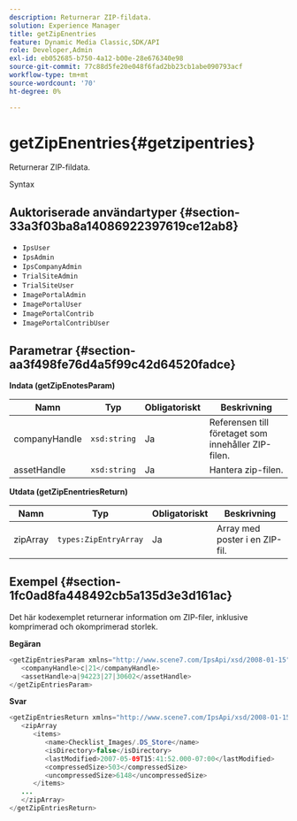 ```yaml
---
description: Returnerar ZIP-fildata.
solution: Experience Manager
title: getZipEnentries
feature: Dynamic Media Classic,SDK/API
role: Developer,Admin
exl-id: eb052685-b750-4a12-b00e-28e676340e98
source-git-commit: 77c88d5fe20e048f6fad2bb23cb1abe090793acf
workflow-type: tm+mt
source-wordcount: '70'
ht-degree: 0%

---
```


# getZipEnentries{#getzipentries}

Returnerar ZIP-fildata.

Syntax

## Auktoriserade användartyper {#section-33a3f03ba8a14086922397619ce12ab8}

* `IpsUser`
* `IpsAdmin`
* `IpsCompanyAdmin`
* `TrialSiteAdmin`
* `TrialSiteUser`
* `ImagePortalAdmin`
* `ImagePortalUser`
* `ImagePortalContrib`
* `ImagePortalContribUser`

## Parametrar {#section-aa3f498fe76d4a5f99c42d64520fadce}

**Indata (getZipEnotesParam)**

| Namn | Typ | Obligatoriskt | Beskrivning |
|---|---|---|---|
| companyHandle | `xsd:string` | Ja | Referensen till företaget som innehåller ZIP-filen. |
| assetHandle | `xsd:string` | Ja | Hantera zip-filen. |

**Utdata (getZipEnentriesReturn)**

| Namn | Typ | Obligatoriskt | Beskrivning |
|---|---|---|---|
| zipArray | `types:ZipEntryArray` | Ja | Array med poster i en ZIP-fil. |

## Exempel {#section-1fc0ad8fa448492cb5a135d3e3d161ac}

Det här kodexemplet returnerar information om ZIP-filer, inklusive komprimerad och okomprimerad storlek.

**Begäran**

```java
<getZipEntriesParam xmlns="http://www.scene7.com/IpsApi/xsd/2008-01-15">
   <companyHandle>c|21</companyHandle>
   <assetHandle>a|94223|27|30602</assetHandle>
</getZipEntriesParam>
```

**Svar**

```java
<getZipEntriesReturn xmlns="http://www.scene7.com/IpsApi/xsd/2008-01-15">
   <zipArray
      <items>
         <name>Checklist_Images/.DS_Store</name>
         <isDirectory>false</isDirectory>
         <lastModified>2007-05-09T15:41:52.000-07:00</lastModified>
         <compressedSize>503</compressedSize>
         <uncompressedSize>6148</uncompressedSize>
      </items>
   ...
   </zipArray>
</getZipEntriesReturn>
```
